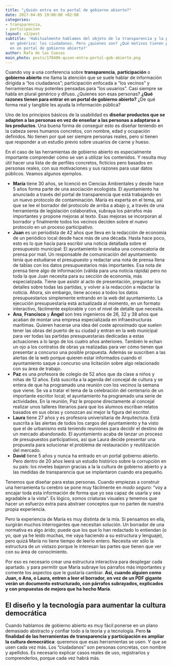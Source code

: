 ```yaml
---
title: "¿Quién entra en tu portal de gobierno abierto?"
date: 2017-04-05 19:00:00 +02:00
categories:
- transparencia,
- participacion
layout: v2/post
subtitle: 'Habitualmente hablamos del objeto de la transparencia y la participación
  en générico: los ciudadanos. Pero ¿quienes son? ¿Qué motivos tienen para entrar
  en un portal de gobierno abierto?'
author: Rafa de las Cuevas
main_photo: posts/170406-quien-entra-portal-gob-abierto.png
---
```


Cuando voy a una conferencia sobre **transparencia**, **participación** o **gobierno abierto** me llama la atención que se suele hablar de información dirigida a “los ciudadanos”; participación enfocada a “los vecinos” y herramientas muy potentes pensadas para “los usuarios”. Casi siempre se habla en plural genérico y difuso. ¿Quienes son esas personas? **¿Qué razones tienen para entrar en un portal de gobierno abierto?** ¿De qué forma real y tangible les ayuda la información pública?

Uno de los principios básicos de la usabilidad es **diseñar productos que se adapten a las personas en vez de enseñar a las personas a adaptarse a los productos**. Una buena forma de conseguir esto es diseñar teniendo en la cabeza seres humanos concretos, con nombre, edad y ocupación definidos. No tienen por qué ser siempre personas reales, pero sí tienen que responder a un estudio previo sobre usuarios de carne y hueso.

En el caso de las herramientas de gobierno abierto es especialmente importante comprender cómo se van a utilizar los contenidos. Y resulta muy útil hacer una lista de de perfiles concretos, ficticios pero basados en personas reales, con sus motivaciones y sus razones para usar datos públicos. Veamos algunos ejemplos.

- **María** tiene 30 años, se licenció en Ciencias Ambientales y desde hace 5 años forma parte de una asociación ecologista. El ayuntamiento ha anunciado a través del portal de transparencia que está trabajando en un nuevo protocolo de contaminación. María es experta en el tema, así que se lee el borrador del protocolo de arriba a abajo y, a través de una herramienta de legislación colaborativa, subraya los párrafos más importantes y propone mejoras al texto. Esas mejoras se incorporan al borrador y finalmente todos los vecinos deciden sobre el nuevo protocolo en un proceso participativo.
- **Juan** es un periodista de 42 años que lleva en la redacción de economía de un periódico local desde hace más de una década. Hasta hace poco, esto es lo que hacía para escribir una noticia detallada sobre el presupuesto municipal: El ayuntamiento le enviaba una convocatoria de prensa por mail. Un responsable de comunicación del ayuntamiento tenía que estudiarse el presupuesto y redactar una nota de prensa llena de tablas con los datos presupuestarios más importantes. Esa nota de prensa tiene algo de información (válida para una noticia rápida) pero no toda la que Juan necesita para su sección de economía, más especializada. Tiene que asistir al acto de presentación, preguntar los detalles sobre todas las partidas, y volver a la redacción a redactar la noticia.
Ahora, sin embargo, tiene acceso a todos los datos presupuestarios simplemente entrando en la web del ayuntamiento. La ejecución presupuestaria está actualizada al momento, en un formato interactivo, fácilmente explorable y con el nivel de detalle que necesita.
- **Ana**, **Francisco** y **Ángel** son tres ingenieros de 26, 32 y 38 años que acaban de montar una empresa especializada en infraestructuras marítimas. Quieren hacerse una idea del coste aproximado que suelen tener las obras del puerto de su ciudad y entran en la web municipal para ver todas las partidas presupuestarias dedicadas a estas actuaciones a lo largo de los cuatro años anteriores. También le echan un ojo a los contratos de obras ya realizadas para ver cómo tienen que presentar a concurso una posible propuesta. Además se suscriben a las alertas de la web porque quieren estar informados cuando el ayuntamiento saque a concurso una licitación sobre algo relacionado con su área de trabajo.
- **Paz** es una profesora de colegio de 52 años que da clase a niños y niñas de 12 años. Está suscrita a la agenda del concejal de cultura y se entera de que ha programado una reunión con los vecinos la semana que viene. Se va a  tratar el tema de la celebración del centenario de un importante escritor local; el ayuntamiento ha programado una serie de actividades. En la reunión, Paz le propone directamente al concejal realizar unos talleres literarios para que los alumnos escriban relatos basados en sus obras y conozcan así mejor la figura del escritor.
- **Laura** tiene 27 años y es profesora universitaria de Arquitectura. Está suscrita a las alertas de todos los cargos del ayuntamiento y ha visto que el de urbanismo está teniendo reuniones para decidir el destino de un mercado abandonado. El ayuntamiento acaba de lanzar un proceso de presupuestos participativos, así que Laura decide presentar una propuesta para solucionar el problema de restauración y reutilización del mercado.
- **David** tiene 5 años y nunca ha entrado en un portal gobierno abierto. Pero dentro de 20 años leerá un estudio histórico sobre la corrupción en su país: los niveles bajaron gracias a la la cultura de gobierno abierto y a las medidas de transparencia que se implantaron cuando era pequeño.

Tenemos que diseñar para estas personas. Cuando empiezas a construir una herramienta tu cerebro se pone muy fácilmente en _modo seguro_: “voy a encajar toda esta información de forma que yo sea capaz de usarla y sea agradable a la vista”. Es lógico, somos criaturas visuales y tenemos que hacer un esfuerzo extra para abstraer conceptos que no parten de nuestra propia experiencia.

Pero la experiencia de María es muy distinta de la mía. Si pensamos en ella, surgirán muchos interrogantes que necesitan solución. Un borrador de una normativa es algo árido; puede que los que lo han redactado lo entiendan (o yo, que ya he leído muchas, me vaya haciendo a su estructura y lenguaje), pero quizá María no tiene tiempo de leerlo entero. Necesita ver sólo la estructura de un vistazo porque le interesan las partes que tienen que ver con su área de conocimiento.

Por eso es necesario crear una estructura interactiva para desplegar cada apartado. y para permitir que María subraye los párrafos más importantes y comente los aspectos que le gustaría cambiar. **Así, cuando alguien como Juan, o Ana, o Laura, entren a leer el borrador, en vez de un PDF gigante verán un documento estructurado, con párrafos subrayados, explicados y con propuestas de mejora que ha hecho María**.


## El diseño y la tecnología para aumentar la cultura democrática

Cuando hablamos de gobierno abierto es muy fácil ponerse en un plano demasiado abstracto y confiar todo a la teoría y a tecnología. Pero **la finalidad de las herramientas de transparencia y participación es ampliar la cultura democrática**: queremos que esas herramientas se usen. Y que se usen cada vez más. Los “ciudadanos” son personas concretas, con nombre y apellidos. Es necesario explicar casos reales de uso, registrarlos y comprenderlos, porque cada vez habrá más.
